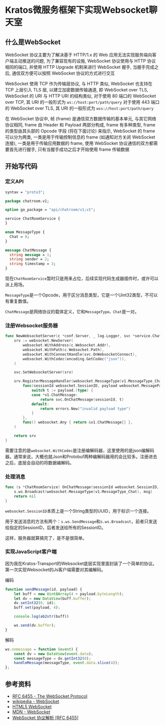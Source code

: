 # Kratos微服务框架下实现Websocket聊天室

## 什么是WebSocket

WebSocket 协议主要为了解决基于 HTTP/1.x 的 Web 应用无法实现服务端向客户端主动推送的问题, 为了兼容现有的设施, WebSocket 协议使用与 HTTP 协议相同的端口, 并使用 HTTP Upgrade 机制来进行 WebSocket 握手, 当握手完成之后, 通信双方便可以按照 WebSocket 协议的方式进行交互

WebSocket 使用 TCP 作为传输层协议, 与 HTTP 类似, WebSocket 也支持在 TCP 上层引入 TLS 层, 以建立加密数据传输通道, 即 WebSocket over TLS, WebSocket 的 URI 与 HTTP URI 的结构类似, 对于使用 80 端口的 WebSocket over TCP, 其 URI 的一般形式为 `ws://host:port/path/query` 对于使用 443 端口的 WebSocket over TLS, 其 URI 的一般形式为 `wss://host:port/path/query`

在 WebSocket 协议中, 帧 (frame) 是通信双方数据传输的基本单元, 与其它网络协议相同, frame 由 Header 和 Payload 两部分构成, frame 有多种类型, frame 的类型由其头部的 Opcode 字段 (将在下面讨论) 来指示, WebSocket 的 frame 可以分为两类, 一类是用于传输控制信息的 frame (如通知对方关闭 WebSocket 连接), 一类是用于传输应用数据的 frame, 使用 WebSocket 协议通信的双方都需要首先进行握手, 只有当握手成功之后才开始使用 frame 传输数据

## 开始写代码

### 定义API

```protobuf
syntax = "proto3";

package chatroom.v1;

option go_package = "api/chatroom/v1;v1";

service ChatRoomService {
}

enum MessageType {
  Chat = 0;
}

message ChatMessage {
  string message = 1;
  string sender = 2;
  string timestamp = 3;
}
```

现在`ChatRoomService`暂时只是用来占位，后续实现代码生成器插件时，或许可以派上用场。

`MessageType`是一个Opcode，用于区分消息类型，它是一个Uint32类型，不可以有重复数值。

`ChatMessage`是网络协议的载体定义，它和`MessageType。Chat`是一对。

### 注册Websocket服务器

```go
func NewWebsocketServer(c *conf.Server, _ log.Logger, svc *service.ChatRoomService) *websocket.Server {
	srv := websocket.NewServer(
		websocket.WithAddress(c.Websocket.Addr),
		websocket.WithPath(c.Websocket.Path),
		websocket.WithConnectHandle(svc.OnWebsocketConnect),
		websocket.WithCodec(encoding.GetCodec("json")),
	)

	svc.SetWebsocketServer(srv)

	srv.RegisterMessageHandler(websocket.MessageType(v1.MessageType_Chat),
		func(sessionId websocket.SessionID, payload websocket.MessagePayload) error {
			switch t := payload.(type) {
			case *v1.ChatMessage:
				return svc.OnChatMessage(sessionId, t)
			default:
				return errors.New("invalid payload type")
			}
		},
		func() websocket.Any { return &v1.ChatMessage{} },
	)

	return srv
}
```

需要注意的是`websocket.WithCodec`是注册编解码器，这里使用的是json编解码器。通常来说，大概也就Json和Protobuf两种编解码器用的会比较多。注册进去之后，底层会自动的将数据编解码。

### 处理消息

```Go
func (s *ChatRoomService) OnChatMessage(sessionId websocket.SessionID, msg *v1.ChatMessage) error {
	s.ws.Broadcast(websocket.MessageType(v1.MessageType_Chat), msg)
	return nil
}
```

`websocket.SessionID`本质上是一个String类型的UUID，用于标识一个连接。

用于发送消息的方法有两个：`s.ws.SendMessage`和`s.ws.Broadcast`，前者只发送给指定的SessionID，后者发送给所有的SessionID。

这样，服务器就算搞完了，是不是很简单。

### 实现JavaScript客户端

因为我在Kratos-Transport的Websocket底层实现里面封装了一个简单的协议。第一次实现Websocket的Js客户端需要对其编解码。

编码

```javascript
function sendMessage(id, payload) {
    let buff = new Uint8Array(4 + payload.byteLength);
    let dv = new DataView(buff.buffer);
    dv.setInt32(0, id);
    buff.set(payload, 4);

    console.log(ab2str(buff))

    ws.send(dv.buffer);
}
```

解码

```javascript
ws.onmessage = function (event) {
    const dv = new DataView(event.data);
    const messageType = dv.getInt32(0);
    handleMessage(messageType, event.data.slice(4));
};
```

## 参考资料

* [RFC 6455 - The WebSocket Protocol](https://tools.ietf.org/html/rfc6455)
* [wikipedia - WebSocket](https://en.wikipedia.org/wiki/WebSocket)
* [HTML5 WebSocket](https://www.runoob.com/html/html5-websocket.html)
* [MDN - WebSocket](https://developer.mozilla.org/zh-CN/docs/Web/API/WebSocket)
* [WebSocket 协议解析 [RFC 6455]](https://sunyunqiang.com/blog/websocket_protocol_rfc6455/)
